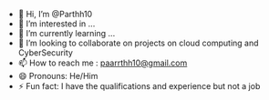 - 👋 Hi, I’m @Parthh10
- 👀 I’m interested in ...
- 🌱 I’m currently learning ...
- 💞️ I’m looking to collaborate on projects on cloud computing and CyberSecurity
- 📫 How to reach me : paarrthh10@gmail.com
- 😄 Pronouns: He/Him
- ⚡ Fun fact: I have the qualifications and experience but not a job

<!---
Parthh10/Parthh10 is a ✨ special ✨ repository because its `README.md` (this file) appears on your GitHub profile.
You can click the Preview link to take a look at your changes.
--->
